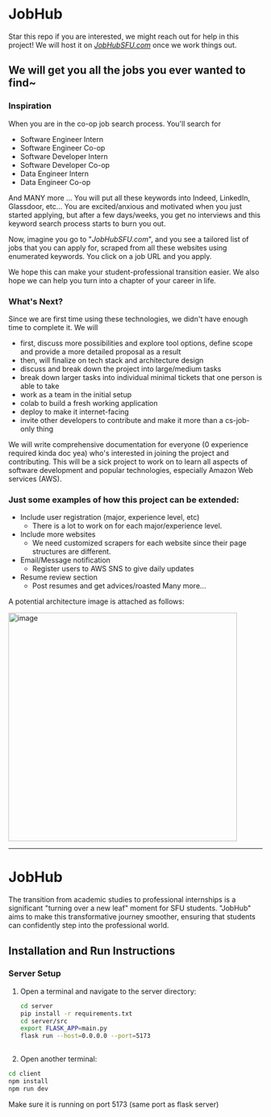 # JobHub 
Star this repo if you are interested, we might reach out for help in this project! We will host it on _[JobHubSFU.com](JobHubSFU.com)_ once we work things out.  

## We will get you all the jobs you ever wanted to find~ 

### Inspiration
When you are in the co-op job search process. You'll search for 
- Software Engineer Intern 
- Software Engineer Co-op 
- Software Developer Intern 
- Software Developer Co-op 
- Data Engineer Intern 
- Data Engineer Co-op 

And MANY more ... You will put all these keywords into Indeed, LinkedIn, Glassdoor, etc... You are excited/anxious and motivated when you just started applying, but after a few days/weeks, you get no interviews and this keyword search process starts to burn you out. 

Now, imagine you go to "_JobHubSFU.com_", and you see a tailored list of jobs that you can apply for, scraped from all these websites using enumerated keywords. You click on a job URL and you apply. 

We hope this can make your student-professional transition easier. We also hope we can help you turn into a chapter of your career in life. 

### What's Next? 
Since we are first time using these technologies, we didn't have enough time to complete it. We will 
- first, discuss more possibilities and explore tool options, define scope and provide a more detailed proposal as a result 
- then, will finalize on tech stack and architecture design 
- discuss and break down the project into large/medium tasks 
- break down larger tasks into individual minimal tickets that one person is able to take 
- work as a team in the initial setup 
- colab to build a fresh working application 
- deploy to make it internet-facing 
- invite other developers to contribute and make it more than a cs-job-only thing 

We will write comprehensive documentation for everyone (0 experience required kinda doc yea) who's interested in joining the project and contributing. This will be a sick project to work on to learn all aspects of software development and popular technologies, especially Amazon Web services (AWS). 

### Just some examples of how this project can be extended: 
- Include user registration (major, experience level, etc) 
    - There is a lot to work on for each major/experience level. 
- Include more websites 
    - We need customized scrapers for each website since their page structures are different. 
- Email/Message notification 
    - Register users to AWS SNS to give daily updates 
- Resume review section 
    - Post resumes and get advices/roasted
Many more... 

A potential architecture image is attached as follows: 

<img width="453" alt="image" src="https://github.com/Mark-Vu/JobHub/assets/99154887/2edfad7b-fe54-4ad1-bd35-48be40b64bb0">

--------------------------------------------------------------------------------------------------
# JobHub
The transition from academic studies to professional internships is a significant "turning over a new leaf" moment for SFU students. "JobHub" aims to make this transformative journey smoother, ensuring that students can confidently step into the professional world.
## Installation and Run Instructions

### Server Setup

1. Open a terminal and navigate to the server directory:
   ```bash
   cd server
   pip install -r requirements.txt
   cd server/src
   export FLASK_APP=main.py
   flask run --host=0.0.0.0 --port=5173
  
2. Open another terminal:
  
  ```bash
  cd client
  npm install
  npm run dev
  ```
Make sure it is running on port 5173 (same port as flask server)
